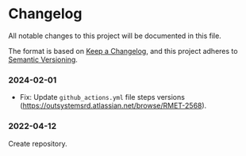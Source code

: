 # Changelog
All notable changes to this project will be documented in this file.

The format is based on [Keep a Changelog](https://keepachangelog.com/en/1.0.0/),
and this project adheres to [Semantic Versioning](https://semver.org/spec/v2.0.0.html).

### 2024-02-01
- Fix: Update `github_actions.yml` file steps versions (https://outsystemsrd.atlassian.net/browse/RMET-2568).

### 2022-04-12
Create repository.
